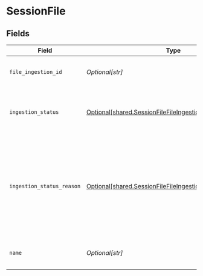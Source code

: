 # SessionFile


## Fields

| Field                                                                                                                            | Type                                                                                                                             | Required                                                                                                                         | Description                                                                                                                      |
| -------------------------------------------------------------------------------------------------------------------------------- | -------------------------------------------------------------------------------------------------------------------------------- | -------------------------------------------------------------------------------------------------------------------------------- | -------------------------------------------------------------------------------------------------------------------------------- |
| `file_ingestion_id`                                                                                                              | *Optional[str]*                                                                                                                  | :heavy_minus_sign:                                                                                                               | The ID of the ingested file.                                                                                                     |
| `ingestion_status`                                                                                                               | [Optional[shared.SessionFileFileIngestionStatusEnum]](undefined/models/shared/sessionfilefileingestionstatusenum.md)             | :heavy_check_mark:                                                                                                               | The ingestion status of the ingested file.                                                                                       |
| `ingestion_status_reason`                                                                                                        | [Optional[shared.SessionFileFileIngestionStatusReasonEnum]](undefined/models/shared/sessionfilefileingestionstatusreasonenum.md) | :heavy_minus_sign:                                                                                                               | The ingestion status message that explains the ingestion status. This is only available for files that failed to ingest.         |
| `name`                                                                                                                           | *Optional[str]*                                                                                                                  | :heavy_check_mark:                                                                                                               | The name of the ingested file.                                                                                                   |